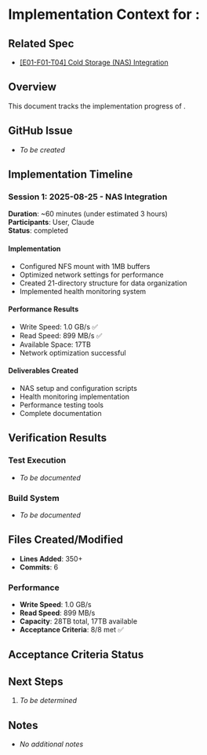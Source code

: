 # Implementation Context for : 

## Related Spec

- [[E01-F01-T04] Cold Storage (NAS) Integration](./E01-F01-T04.spec.md)

## Overview

This document tracks the implementation progress of .

## GitHub Issue

- *To be created*

## Implementation Timeline

### Session 1: 2025-08-25 - NAS Integration

**Duration**: ~60 minutes (under estimated 3 hours)  
**Participants**: User, Claude  
**Status**: completed

#### Implementation

- Configured NFS mount with 1MB buffers
- Optimized network settings for performance
- Created 21-directory structure for data organization
- Implemented health monitoring system

#### Performance Results

- Write Speed: 1.0 GB/s ✅
- Read Speed: 899 MB/s ✅
- Available Space: 17TB
- Network optimization successful

#### Deliverables Created

- NAS setup and configuration scripts
- Health monitoring implementation
- Performance testing tools
- Complete documentation

## Verification Results

### Test Execution

- *To be documented*

### Build System

- *To be documented*


## Files Created/Modified
- **Lines Added**: 350+
- **Commits**: 6

### Performance

- **Write Speed**: 1.0 GB/s
- **Read Speed**: 899 MB/s
- **Capacity**: 28TB total, 17TB available
- **Acceptance Criteria**: 8/8 met ✅

## Acceptance Criteria Status



## Next Steps

1. *To be determined*


## Notes

- *No additional notes*

